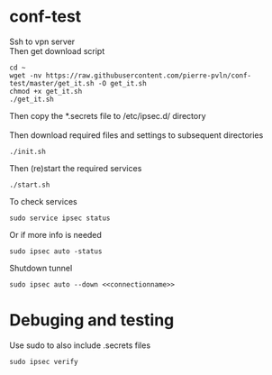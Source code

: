 # conf-test
Ssh to vpn server<br>
Then get download script
```
cd ~
wget -nv https://raw.githubusercontent.com/pierre-pvln/conf-test/master/get_it.sh -O get_it.sh
chmod +x get_it.sh
./get_it.sh
```
Then copy the \*.secrets file to /etc/ipsec.d/ directory<br>
<br>
Then download required files and settings to subsequent directories
```
./init.sh
```
Then (re)start the required services
```
./start.sh
```
To check services
```
sudo service ipsec status
```
Or if more info is needed
```
sudo ipsec auto -status
```
Shutdown tunnel
```
sudo ipsec auto --down <<connectionname>>
```
# Debuging and testing
Use sudo to also include .secrets files
```
sudo ipsec verify
```
